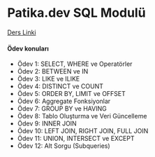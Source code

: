 # Patika.dev SQL Modulü

[Ders Linki](https://app.patika.dev/courses/sql)

#### Ödev konuları

* Ödev 1: SELECT, WHERE ve Operatörler
* Ödev 2: BETWEEN ve IN
* Ödev 3: LIKE ve ILIKE
* Ödev 4: DISTINCT ve COUNT
* Ödev 5: ORDER BY, LIMIT ve OFFSET
* Ödev 6: Aggregate Fonksiyonlar
* Ödev 7: GROUP BY ve HAVING
* Ödev 8: Tablo Oluşturma ve Veri Güncelleme
* Ödev 9: INNER JOIN
* Ödev 10: LEFT JOIN, RIGHT JOIN, FULL JOIN
* Ödev 11: UNION, INTERSECT ve EXCEPT
* Ödev 12: Alt Sorgu (Subqueries)